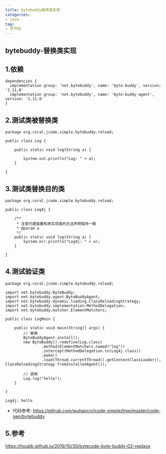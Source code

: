 ```yaml
---
title: bytebuddy替换类实现
categories:
- java
tag:
- 字节码
---
```



## bytebuddy-替换类实现

## 1.依赖

```
dependencies {
  implementation group: 'net.bytebuddy', name: 'byte-buddy', version: '1.11.8'
  implementation group: 'net.bytebuddy', name: 'byte-buddy-agent', version: '1.11.8'
}
```

## 2.测试类被替换类

```
package org.coral.jcode.simple.bytebuddy.reload;

public class Log {

    public static void log(String a) {

        System.out.println("Log: " + a);
    }

}
```

## 3.测试类替换目的类

```
package org.coral.jcode.simple.bytebuddy.reload;

public class Log4j {

    /**
     * 注意代理类要和原实现类的方法声明保持一致
     * @param a
     */
    public static void log(String a) {
        System.err.println("Log4j: " + a);
    }

}
```

## 4.测试验证类

```
package org.coral.jcode.simple.bytebuddy.reload;

import net.bytebuddy.ByteBuddy;
import net.bytebuddy.agent.ByteBuddyAgent;
import net.bytebuddy.dynamic.loading.ClassReloadingStrategy;
import net.bytebuddy.implementation.MethodDelegation;
import net.bytebuddy.matcher.ElementMatchers;

public class LogMain {

    public static void main(String[] args) {
        // 替换
        ByteBuddyAgent.install();
        new ByteBuddy().redefine(Log.class)
                .method(ElementMatchers.named("log"))
                .intercept(MethodDelegation.to(Log4j.class))
                .make()
                .load(Thread.currentThread().getContextClassLoader(), ClassReloadingStrategy.fromInstalledAgent());

        // 调用
        Log.log("hello");
    }

}
```

```
Log4j: hello
```

* 代码参考:
  https://github.com/wuhaocn/jcode-simple/tree/master/code-gen/bytebuddy
  
## 5.参考

https://houbb.github.io/2019/10/30/bytecode-byte-buddy-02-replace